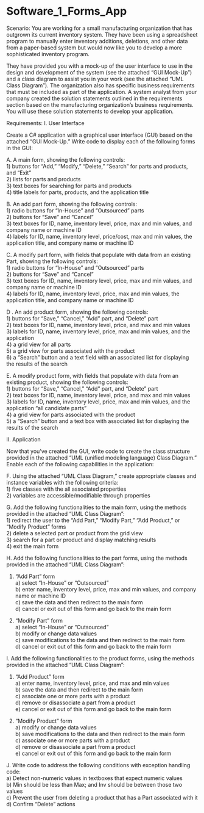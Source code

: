 # Software_1_Forms_App

Scenario:
You are working for a small manufacturing organization that has outgrown its current inventory system. They have been using a spreadsheet program to manually enter inventory additions, deletions, and other data from a paper-based system but would now like you to develop a more sophisticated inventory program.

They have provided you with a mock-up of the user interface to use in the design and development of the system (see the attached “GUI Mock-Up”) and a class diagram to assist you in your work (see the attached “UML Class Diagram”). The organization also has specific business requirements that must be included as part of the application. A system analyst from your company created the solution statements outlined in the requirements section based on the manufacturing organization’s business requirements. You will use these solution statements to develop your application.

Requirements:
I. User Interface

Create a C# application with a graphical user interface (GUI) based on the attached “GUI Mock-Up.” Write code to display each of the following forms in the GUI:

A.  A main form, showing the following controls:<br />
      1) buttons for “Add,” “Modify,” “Delete,” “Search” for parts and products, and “Exit”<br />
      2) lists for parts and products<br />
      3) text boxes for searching for parts and products<br />
      4) title labels for parts, products, and the application title

B.  An add part form, showing the following controls:<br />
      1) radio buttons for “In-House” and “Outsourced” parts<br />
      2) buttons for “Save” and “Cancel”<br />
      3) text boxes for ID, name, inventory level, price, max and min values, and company name or machine ID<br />
      4) labels for ID, name, inventory level, price/cost, max and min values, the application title, and company name or machine ID

C.  A modify part form, with fields that populate with data from an existing Part, showing the following controls:<br />
      1) radio buttons for “In-House” and “Outsourced” parts<br />
      2) buttons for “Save” and “Cancel”<br />
      3) text boxes for ID, name, inventory level, price, max and min values, and company name or machine ID<br />
      4) labels for ID, name, inventory level, price, max and min values, the application title, and company name or machine ID
      
D .  An add product form, showing the following controls:<br />
      1) buttons for “Save,” “Cancel,” “Add” part, and “Delete” part<br />
      2) text boxes for ID, name, inventory level, price, and max and min values<br />
      3) labels for ID, name, inventory level, price, max and min values, and the application<br />
      4) a grid view for all parts<br />
      5) a grid view for parts associated with the product<br />
      6) a “Search” button and a text field with an associated list for displaying the results of the search

E.  A modify product form, with fields that populate with data from an existing product, showing the following controls:<br />
      1) buttons for “Save,” “Cancel,” “Add” part, and “Delete” part<br />
      2) text boxes for ID, name, inventory level, price, and max and min values<br />
      3) labels for ID, name, inventory level, price, max and min values, and the application “all candidate parts”<br />
      4) a grid view for parts associated with the product<br />
      5) a “Search” button and a text box with associated list for displaying the results of the search

II. Application

Now that you’ve created the GUI, write code to create the class structure provided in the attached “UML (unified modeling language) Class Diagram.” Enable each of the following capabilities in the application:

F.  Using the attached “UML Class Diagram,” create appropriate classes and instance variables with the following criteria:<br />
      1) five classes with the all associated properties<br />
      2) variables are accessible/modifiable through properties

G.  Add the following functionalities to the main form, using the methods provided in the attached “UML Class Diagram”:<br />
      1) redirect the user to the “Add Part,” “Modify Part,” “Add Product,” or “Modify Product” forms<br />
      2) delete a selected part or product from the grid view<br />
      3) search for a part or product and display matching results<br />
      4) exit the main form

H.  Add the following functionalities to the part forms, using the methods provided in the attached “UML Class Diagram”:

1. “Add Part” form<br />
    a) select “In-House” or “Outsourced”<br />
    b) enter name, inventory level, price, max and min values, and company name or machine ID<br />
    c) save the data and then redirect to the main form<br />
    d) cancel or exit out of this form and go back to the main form

2. “Modify Part” form<br />
    a) select “In-House” or “Outsourced”<br />
    b) modify or change data values<br />
    c) save modifications to the data and then redirect to the main form<br />
    d) cancel or exit out of this form and go back to the main form

I.  Add the following functionalities to the product forms, using the methods provided in the attached “UML Class Diagram”:

1. “Add Product” form<br />
    a) enter name, inventory level, price, and max and min values<br />
    b) save the data and then redirect to the main form<br />
    c) associate one or more parts with a product<br />
    d) remove or disassociate a part from a product<br />
    e) cancel or exit out of this form and go back to the main form

2.   “Modify Product” form<br />
    a) modify or change data values<br />
    b) save modifications to the data and then redirect to the main form<br />
    c) associate one or more parts with a product<br />
    d) remove or disassociate a part from a product<br />
    e) cancel or exit out of this form and go back to the main form

J.  Write code to address the following conditions with exception handling code:<br />
    a) Detect non-numeric values in textboxes that expect numeric values<br />
    b) Min should be less than Max; and Inv should be between those two values<br />
    c) Prevent the user from deleting a product that has a Part associated with it<br />
    d) Confirm “Delete” actions
